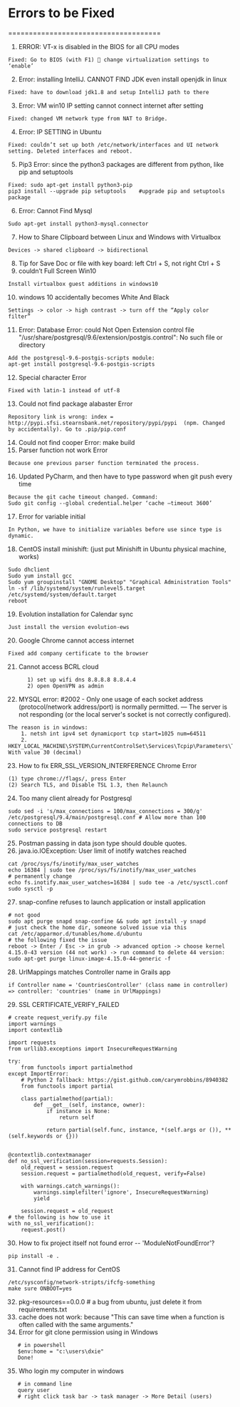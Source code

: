 # Errors to be Fixed
=====================================
1. ERROR: VT-x is disabled in the BIOS for all CPU modes
```
Fixed: Go to BIOS (with F1)  change virtualization settings to ‘enable’
```
2. Error: installing IntelliJ. CANNOT FIND JDK even install openjdk in linux
```
Fixed: have to download jdk1.8 and setup IntelliJ path to there
```
3. Error: VM win10 IP setting cannot connect internet after setting
```
Fixed: changed VM network type from NAT to Bridge.
```
4. Error: IP SETTING in Ubuntu
```
Fixed: couldn’t set up both /etc/network/interfaces and UI network setting. Deleted interfaces and reboot.
```
5. Pip3 Error: since the python3 packages are different from python, like pip and setuptools
```
Fixed: sudo apt-get install python3-pip
pip3 install --upgrade pip setuptools    #upgrade pip and setuptools package
```
6. Error: Cannot  Find Mysql
```
Sudo apt-get install python3-mysql.connector
```
7. How to Share Clipboard between Linux and Windows with Virtualbox
```
Devices -> shared clipboard -> bidirectional
```
8. Tip for Save Doc or file with key board: left Ctrl + S, not right Ctrl + S
9. couldn’t Full Screen Win10
```
Install virtualbox guest additions in windows10
```
10. windows 10 accidentally becomes White And Black
```
Settings -> color -> high contrast -> turn off the “Apply color filter”
```
11. Error: Database Error: could Not Open Extension control file "/usr/share/postgresql/9.6/extension/postgis.control": No such file or directory
```
Add the postgresql-9.6-postgis-scripts module:
apt-get install postgresql-9.6-postgis-scripts
```
12. Special character Error
```
Fixed with latin-1 instead of utf-8
```
13. Could not find package alabaster Error
```
Repository link is wrong: index = http://pypi.sfsi.stearnsbank.net/repository/pypi/pypi  (npm. Changed by accidentally). Go to .pip/pip.conf
```
14. Could not find cooper Error: make build
15. Parser function not work Error
```
Because one previous parser function terminated the process.
```
16. Updated PyCharm, and then have to type password when git push every time
```
Because the git cache timeout changed. Command:
Sudo git config --global credential.helper ‘cache –timeout 3600’
```
17. Error for variable initial
```
In Python, we have to initialize variables before use since type is dynamic.
```
18. CentOS install minishift: (just put Minishift in Ubuntu physical machine, works)
```
Sudo dhclient
Sudo yum install gcc
Sudo yum groupinstall "GNOME Desktop" "Graphical Administration Tools"
ln -sf /lib/systemd/system/runlevel5.target /etc/systemd/system/default.target
reboot
```
19. Evolution installation for Calendar sync
```
Just install the version evolution-ews
```
20. Google Chrome cannot access internet
```
Fixed add company certificate to the browser
```
21. Cannot access BCRL cloud
```
      1) set up wifi dns 8.8.8.8 8.8.4.4
      2) open OpenVPN as admin
```
22. MYSQL error: #2002 - Only one usage of each socket address (protocol/network address/port) is normally permitted. &mdash; The server is not responding (or the local server's socket is not correctly configured). 
```
The reason is in windows:
    1. netsh int ipv4 set dynamicport tcp start=1025 num=64511
    2. HKEY_LOCAL_MACHINE\SYSTEM\CurrentControlSet\Services\Tcpip\Parameters\TcpTimedWaitDelay          With value 30 (decimal)
```
23. How to fix ERR_SSL_VERSION_INTERFERENCE Chrome Error
```
(1) type chrome://flags/, press Enter
(2) Search TLS, and Disable TSL 1.3, then Relaunch
```
24. Too many client already for Postgresql
```
sudo sed -i 's/max_connections = 100/max_connections = 300/g' /etc/postgresql/9.4/main/postgresql.conf # Allow more than 100 connections to DB
sudo service postgresql restart
```
25. Postman passing in data json type should double quotes.
26. java.io.IOException: User limit of inotify watches reached
```
cat /proc/sys/fs/inotify/max_user_watches
echo 16384 | sudo tee /proc/sys/fs/inotify/max_user_watches
# permanently change
echo fs.inotify.max_user_watches=16384 | sudo tee -a /etc/sysctl.conf
sudo sysctl -p
```
27. snap-confine refuses to launch application or install application
```
# not good
sudo apt purge snapd snap-confine && sudo apt install -y snapd
# just check the home dir, someone solved issue via this
cat /etc/apparmor.d/tunables/home.d/ubuntu
# the following fixed the issue
reboot -> Enter / Esc -> in grub -> advanced option -> choose kernel 4.15.0-43 version (44 not work) -> run command to delete 44 version:
sudo apt-get purge linux-image-4.15.0-44-generic -f
```
28. UrlMappings matches Controller name in Grails app
```
if Controller name = 'CountriesController' (class name in controller) 
=> controller: 'countries' (name in UrlMappings)
```
29. SSL CERTIFICATE_VERIFY_FAILED
```
# create request_verify.py file
import warnings
import contextlib

import requests
from urllib3.exceptions import InsecureRequestWarning

try:
    from functools import partialmethod
except ImportError:
    # Python 2 fallback: https://gist.github.com/carymrobbins/8940382
    from functools import partial

    class partialmethod(partial):
        def __get__(self, instance, owner):
            if instance is None:
                return self

            return partial(self.func, instance, *(self.args or ()), **(self.keywords or {}))


@contextlib.contextmanager
def no_ssl_verification(session=requests.Session):
    old_request = session.request
    session.request = partialmethod(old_request, verify=False)

    with warnings.catch_warnings():
        warnings.simplefilter('ignore', InsecureRequestWarning)
        yield

    session.request = old_request
# the following is how to use it
with no_ssl_verification():
    request.post()
```
30. How to fix project itself not found error -- 'ModuleNotFoundError'?
```
pip install -e .
```
31. Cannot find IP address for CentOS
```
/etc/sysconfig/network-stripts/ifcfg-something 
make sure ONBOOT=yes
```
32. pkg-resources==0.0.0  # a bug from ubuntu, just delete it from requirements.txt
33. cache does not work: because "This can save time when a function is often called with the same arguments."
34. Error for git clone permission using in Windows
```
   # in powershell
   $env:home = "c:\users\dxie"
   Done!
```
35. Who login my computer in windows
```
   # in command line
   query user
   # right click task bar -> task manager -> More Detail (users)
```
